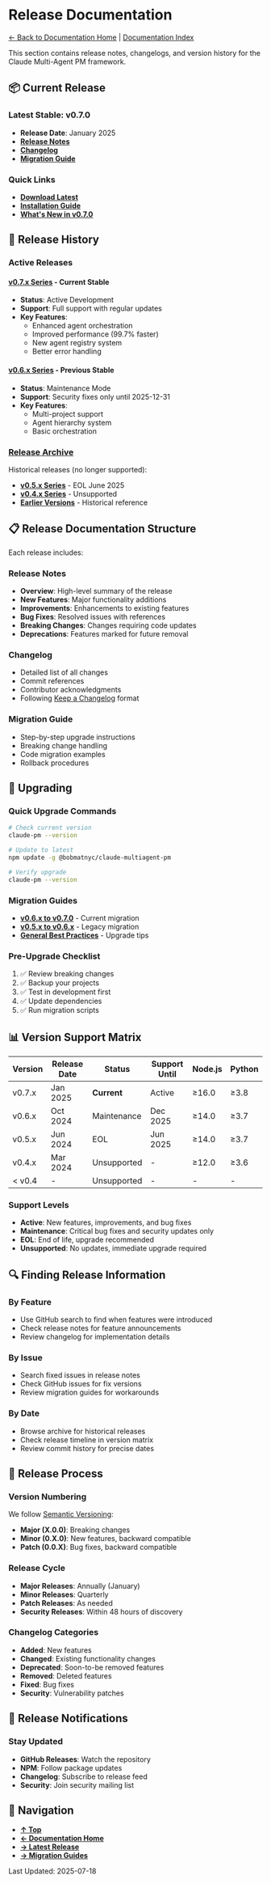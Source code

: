 # Release Documentation

[← Back to Documentation Home](../README.md) | [Documentation Index](../index.md)

This section contains release notes, changelogs, and version history for the Claude Multi-Agent PM framework.

## 📦 Current Release

### Latest Stable: v0.7.0
- **Release Date**: January 2025
- **[Release Notes](./v0.7.0/README.md)**
- **[Changelog](./v0.7.0/CHANGELOG.md)**
- **[Migration Guide](./migration/v0.6-to-v0.7.md)**

### Quick Links
- **[Download Latest](https://www.npmjs.com/package/@bobmatnyc/claude-multiagent-pm)**
- **[Installation Guide](../user/getting-started/installation.md)**
- **[What's New in v0.7.0](./v0.7.0/whats-new.md)**

## 🔄 Release History

### Active Releases

#### [v0.7.x Series](./v0.7.0/README.md) - Current Stable
- **Status**: Active Development
- **Support**: Full support with regular updates
- **Key Features**: 
  - Enhanced agent orchestration
  - Improved performance (99.7% faster)
  - New agent registry system
  - Better error handling

#### [v0.6.x Series](./archive/v0.6.x/README.md) - Previous Stable
- **Status**: Maintenance Mode
- **Support**: Security fixes only until 2025-12-31
- **Key Features**:
  - Multi-project support
  - Agent hierarchy system
  - Basic orchestration

### [Release Archive](./archive/README.md)
Historical releases (no longer supported):

- **[v0.5.x Series](./archive/v0.5.x/README.md)** - EOL June 2025
- **[v0.4.x Series](./archive/v0.4.x/README.md)** - Unsupported
- **[Earlier Versions](./archive/legacy/README.md)** - Historical reference

## 📋 Release Documentation Structure

Each release includes:

### Release Notes
- **Overview**: High-level summary of the release
- **New Features**: Major functionality additions
- **Improvements**: Enhancements to existing features
- **Bug Fixes**: Resolved issues with references
- **Breaking Changes**: Changes requiring code updates
- **Deprecations**: Features marked for future removal

### Changelog
- Detailed list of all changes
- Commit references
- Contributor acknowledgments
- Following [Keep a Changelog](https://keepachangelog.com/) format

### Migration Guide
- Step-by-step upgrade instructions
- Breaking change handling
- Code migration examples
- Rollback procedures

## 🚀 Upgrading

### Quick Upgrade Commands

```bash
# Check current version
claude-pm --version

# Update to latest
npm update -g @bobmatnyc/claude-multiagent-pm

# Verify upgrade
claude-pm --version
```

### Migration Guides

- **[v0.6.x to v0.7.0](./migration/v0.6-to-v0.7.md)** - Current migration
- **[v0.5.x to v0.6.x](./migration/v0.5-to-v0.6.md)** - Legacy migration
- **[General Best Practices](./migration/best-practices.md)** - Upgrade tips

### Pre-Upgrade Checklist

1. ✅ Review breaking changes
2. ✅ Backup your projects
3. ✅ Test in development first
4. ✅ Update dependencies
5. ✅ Run migration scripts

## 📊 Version Support Matrix

| Version | Release Date | Status | Support Until | Node.js | Python |
|---------|--------------|--------|---------------|---------|--------|
| v0.7.x | Jan 2025 | **Current** | Active | ≥16.0 | ≥3.8 |
| v0.6.x | Oct 2024 | Maintenance | Dec 2025 | ≥14.0 | ≥3.7 |
| v0.5.x | Jun 2024 | EOL | Jun 2025 | ≥14.0 | ≥3.7 |
| v0.4.x | Mar 2024 | Unsupported | - | ≥12.0 | ≥3.6 |
| < v0.4 | - | Unsupported | - | - | - |

### Support Levels

- **Active**: New features, improvements, and bug fixes
- **Maintenance**: Critical bug fixes and security updates only
- **EOL**: End of life, upgrade recommended
- **Unsupported**: No updates, immediate upgrade required

## 🔍 Finding Release Information

### By Feature
- Use GitHub search to find when features were introduced
- Check release notes for feature announcements
- Review changelog for implementation details

### By Issue
- Search fixed issues in release notes
- Check GitHub issues for fix versions
- Review migration guides for workarounds

### By Date
- Browse archive for historical releases
- Check release timeline in version matrix
- Review commit history for precise dates

## 📝 Release Process

### Version Numbering
We follow [Semantic Versioning](https://semver.org/):
- **Major (X.0.0)**: Breaking changes
- **Minor (0.X.0)**: New features, backward compatible
- **Patch (0.0.X)**: Bug fixes, backward compatible

### Release Cycle
- **Major Releases**: Annually (January)
- **Minor Releases**: Quarterly
- **Patch Releases**: As needed
- **Security Releases**: Within 48 hours of discovery

### Changelog Categories
- **Added**: New features
- **Changed**: Existing functionality changes
- **Deprecated**: Soon-to-be removed features
- **Removed**: Deleted features
- **Fixed**: Bug fixes
- **Security**: Vulnerability patches

## 🔔 Release Notifications

### Stay Updated
- **GitHub Releases**: Watch the repository
- **NPM**: Follow package updates
- **Changelog**: Subscribe to release feed
- **Security**: Join security mailing list

## 🔄 Navigation

- **[↑ Top](#release-documentation)**
- **[← Documentation Home](../README.md)**
- **[→ Latest Release](./v0.7.0/README.md)**
- **[→ Migration Guides](./migration/README.md)**

Last Updated: 2025-07-18